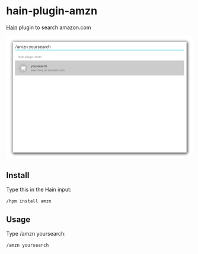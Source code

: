 # hain-plugin-amzn
[Hain](https://github.com/appetizermonster/hain) plugin to search amazon.com

![screenshot](screenshot.png)

## Install

Type this in the Hain input:
```
/hpm install amzn
```

## Usage

Type /amzn yoursearch:
```
/amzn yoursearch
```



